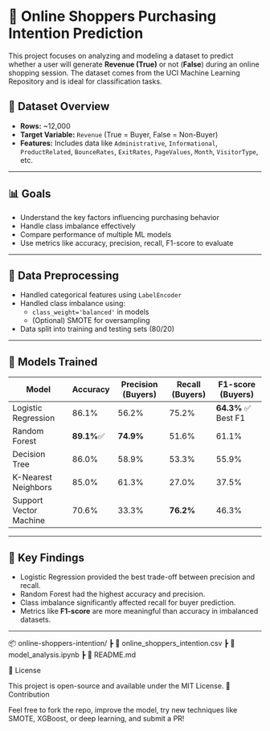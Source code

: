 # 🛒 Online Shoppers Purchasing Intention Prediction

This project focuses on analyzing and modeling a dataset to predict whether a user will generate **Revenue (True)** or not (**False**) during an online shopping session. The dataset comes from the UCI Machine Learning Repository and is ideal for classification tasks.

## 📁 Dataset Overview

- **Rows:** ~12,000
- **Target Variable:** `Revenue` (True = Buyer, False = Non-Buyer)
- **Features:** Includes data like `Administrative`, `Informational`, `ProductRelated`, `BounceRates`, `ExitRates`, `PageValues`, `Month`, `VisitorType`, etc.

---

## 📊 Goals

- Understand the key factors influencing purchasing behavior
- Handle class imbalance effectively
- Compare performance of multiple ML models
- Use metrics like accuracy, precision, recall, F1-score to evaluate

---

## 🧹 Data Preprocessing

- Handled categorical features using `LabelEncoder`
- Handled class imbalance using:
  - `class_weight='balanced'` in models
  - (Optional) SMOTE for oversampling
- Data split into training and testing sets (80/20)

---

## 🤖 Models Trained

| Model                   | Accuracy | Precision (Buyers) | Recall (Buyers) | F1-score (Buyers) |
|------------------------|----------|--------------------|-----------------|-------------------|
| Logistic Regression     | 86.1%    | 56.2%              | 75.2%           | **64.3%** ✅ Best F1 |
| Random Forest           | **89.1%**✅ | **74.9%**        | 51.6%           | 61.1%             |
| Decision Tree           | 86.0%    | 58.9%              | 53.3%           | 55.9%             |
| K-Nearest Neighbors     | 85.0%    | 61.3%              | 27.0%           | 37.5%             |
| Support Vector Machine  | 70.6%    | 33.3%              | **76.2%**       | 46.3%             |

---

## 📌 Key Findings

- Logistic Regression provided the best trade-off between precision and recall.
- Random Forest had the highest accuracy and precision.
- Class imbalance significantly affected recall for buyer prediction.
- Metrics like **F1-score** are more meaningful than accuracy in imbalanced datasets.

---

📦 online-shoppers-intention/
 ┣ 📄 online_shoppers_intention.csv
 ┣ 📄 model_analysis.ipynb
 ┣ 📄 README.md



📜 License

This project is open-source and available under the MIT License.
🤝 Contribution

Feel free to fork the repo, improve the model, try new techniques like SMOTE, XGBoost, or deep learning, and submit a PR!
